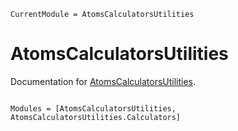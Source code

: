 ```@meta
CurrentModule = AtomsCalculatorsUtilities
```

# AtomsCalculatorsUtilities

Documentation for [AtomsCalculatorsUtilities](https://github.com/tjjarvinen/AtomsCalculatorsUtilities.jl).

```@index
```

```@autodocs
Modules = [AtomsCalculatorsUtilities, AtomsCalculatorsUtilities.Calculators]
```
